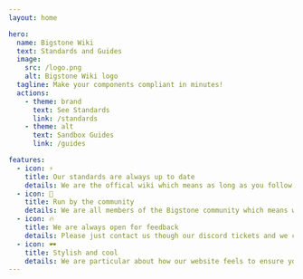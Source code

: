 ```yaml
---
layout: home

hero:
  name: Bigstone Wiki
  text: Standards and Guides
  image:
    src: /logo.png
    alt: Bigstone Wiki logo
  tagline: Make your components compliant in minutes!
  actions:
    - theme: brand
      text: See Standards
      link: /standards
    - theme: alt
      text: Sandbox Guides
      link: /guides

features:
  - icon: ⚡️
    title: Our standards are always up to date
    details: We are the offical wiki which means as long as you follow our standards, you're safe!
  - icon: 🎉
    title: Run by the community
    details: We are all members of the Bigstone community which means we think how you do.
  - icon: 🔥
    title: We are always open for feedback
    details: Please just contact us though our discord tickets and we can help you!
  - icon: 🕶
    title: Stylish and cool
    details: We are particular about how our website feels to ensure you like using it.
---
```

